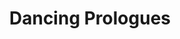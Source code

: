 ---
title: Dancing Prologues
year: 1928
opening_date: 1928-03-20
closing_date: 
layout: productions
image:
image_caption:
image_credit:
playbill:
category:
Theatre: Theatre Jacksonville
cast:
  Genii: Alice Shattler
  Aladdin: Dorothy Rivers
  First Number:
    - Bobby Rivers
    - Mary Coxwell
  Second Number: 
    - Elizabeth Allen
    - Elizabeth Coleman
  Third Number: 
    - Elizabeth Allen
    - Elizabeth Coleman
  Fourth Number: Elizabeth Allen
crew:
orchestra:
external_links:
---